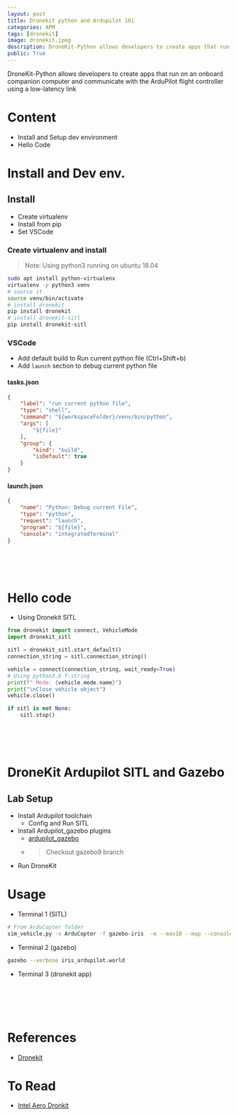 ```yaml
---
layout: post
title: Dronekit python and Ardupilot 101
categories: APM
tags: [dronekit]
image: dronekit.jpeg
description: DroneKit-Python allows developers to create apps that run on an onboard companion computer and communicate with the ArduPilot FCU
public: True
---
```

DroneKit-Python allows developers to create apps that run on an onboard companion computer and communicate with the ArduPilot flight controller using a low-latency link

# Content
- Install and Setup dev environment
- Hello Code

# Install and Dev env.
## Install
- Create virtualenv 
- Install from pip
- Set VSCode 

### Create virtualenv and install
> Note: Using python3 running on ubuntu 18.04

```bash
sudo apt install python-virtualenv
virtualenv -p python3 venv
# source it
source venv/bin/activate
# install dronekit
pip install dronekit
# install dronekit-sitl
pip install dronekit-sitl
```

### VSCode
- Add default build to Run current python file (Ctrl+Shift+b)
- Add `launch` section to debug current python file

#### tasks.json
```json
{
    "label": "run current python file",
    "type": "shell",
    "command": "${workspaceFolder}/venv/bin/python",
    "args": [
        "${file}"
    ],
    "group": {
        "kind": "build",
        "isDefault": true
    }
}
```

#### launch.json
```json
{
    "name": "Python: Debug current File",
    "type": "python",
    "request": "launch",
    "program": "${file}",
    "console": "integratedTerminal"
}
```

&nbsp;  
&nbsp;  
&nbsp;  
# Hello code
- Using Dronekit SITL

```python
from dronekit import connect, VehicleMode
import dronekit_sitl

sitl = dronekit_sitl.start_default()
connection_string = sitl.connection_string()

vehicle = connect(connection_string, wait_ready=True)
# Using python3.6 f-string 
print(f" Mode: {vehicle.mode.name}")
print("\nClose vehicle object")
vehicle.close()

if sitl is not None:
    sitl.stop()
```
&nbsp;  
&nbsp;  
&nbsp;  
# DroneKit Ardupilot SITL and Gazebo
## Lab Setup
- Install Ardupilot toolchain
  - Config and Run SITL
- Install Ardupilot_gazebo plugins
  - [ardupilot_gazebo](https://github.com/SwiftGust/ardupilot_gazebo)
  - > Checkout gazebo9 branch
- Run DroneKit 

# Usage
- Terminal 1 (SITL)

```bash
# From ArduCopter folder
sim_vehicle.py -v ArduCopter -f gazebo-iris  -m --mav10 --map --console -I0
```

- Terminal 2 (gazebo)

```bash
gazebo --verbose iris_ardupilot.world
```

- Terminal 3 (dronekit app)

```bash
```

&nbsp;  
&nbsp;  
&nbsp;  
# References
- [Dronekit](https://dronekit.netlify.com/about/index.html)

# To Read
- [Intel Aero Dronkit](https://github.com/intel-aero/meta-intel-aero/wiki/04-Autonomous-drone-programming-in-Python)